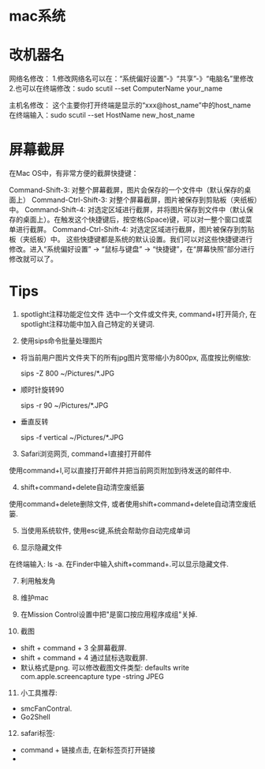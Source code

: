 # mac系统

# 改机器名

网络名修改：
1.修改网络名可以在：“系统偏好设置”-》“共享”-》“电脑名”里修改
2.也可以在终端修改：sudo scutil --set ComputerName your_name
 
主机名修改：
这个主要你打开终端是显示的“xxx@host_name”中的host_name
在终端输入：sudo scutil --set HostName new_host_name


# 屏幕截屏

在Mac OS中，有非常方便的截屏快捷键： 

Command-Shift-3: 对整个屏幕截屏，图片会保存的一个文件中（默认保存的桌面上） 
Command-Ctrl-Shift-3: 对整个屏幕截屏，图片被保存到剪贴板（夹纸板）中。 
Command-Shift-4: 对选定区域进行截屏，并将图片保存到文件中（默认保存的桌面上）。在触发这个快捷键后，按空格(Space)键，可以对一整个窗口或菜单进行截屏。 
Command-Ctrl-Shift-4: 对选定区域进行截屏，图片被保存到剪贴板（夹纸板）中。 
这些快捷键都是系统的默认设置。我们可以对这些快捷键进行修改。进入“系统偏好设置” -> “鼠标与键盘” -> “快捷键”，在“屏幕快照”部分进行修改就可以了。

# Tips

1. spotlight注释功能定位文件
选中一个文件或文件夹, command+I打开简介, 在spotlight注释功能中加入自己特定的关键词.

2. 使用sips命令批量处理图片
- 将当前用户图片文件夹下的所有jpg图片宽带缩小为800px, 高度按比例缩放:
    
    sips -Z 800 ~/Pictures/*.JPG

- 顺时针旋转90

    sips -r 90 ~/Pictures/*.JPG

- 垂直反转

    sips -f vertical ~/Pictures/*.JPG

3. Safari浏览网页, command+I直接打开邮件

使用command+I,可以直接打开邮件并把当前网页附加到待发送的邮件中.

4. shift+command+delete自动清空废纸篓

使用command+delete删除文件, 或者使用shift+command+delete自动清空废纸篓.

5. 当使用系统软件, 使用esc键,系统会帮助你自动完成单词

6. 显示隐藏文件

在终端输入: ls -a. 在Finder中输入shift+command+.可以显示隐藏文件.

7. 利用触发角

8. 维护mac

9. 在Mission Control设置中把"是窗口按应用程序成组"关掉.

10. 截图

- shift + command + 3 全屏幕截屏.
- shift + command + 4 通过鼠标选取截屏.
- 默认格式是png. 可以修改截图文件类型: defaults write com.apple.screencapture type -string JPEG

11. 小工具推荐:

- smcFanContral.
- Go2Shell

12. safari标签:

- command + 链接点击, 在新标签页打开链接
-


